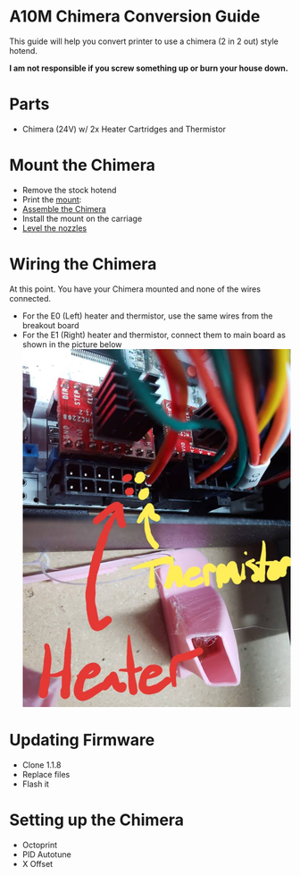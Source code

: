 # A10M Chimera Conversion Guide

This guide will help you convert printer to use a chimera (2 in 2 out) style hotend. 

**I am not responsible if you screw something up or burn your house down.**

# Parts
  * Chimera (24V) w/ 2x Heater Cartridges and Thermistor 
  
# Mount the Chimera
  * Remove the stock hotend
  * Print the [mount](https://www.thingiverse.com/thing:3488156): 
  * [Assemble the Chimera](https://e3d-online.dozuki.com/Guide/Chimera+Assembly/77?lang=en)
  * Install the mount on the carriage
  * [Level the nozzles](https://www.youtube.com/watch?v=7Bv5rPmiO0Q)

# Wiring the Chimera
At this point. You have your Chimera mounted and none of the wires connected.
  * For the E0 (Left) heater and thermistor, use the same wires from the breakout board
  * For the E1 (Right) heater and thermistor, connect them to main board as shown in the picture below
    ![Wiring for E1](images/wiring-e1.jpg)
    
# Updating Firmware
  * Clone 1.1.8
  * Replace files 
  * Flash it

# Setting up the Chimera
  * Octoprint
  * PID Autotune
  * X Offset